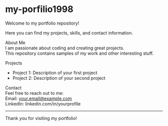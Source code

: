 # my-porfilio1998

Welcome to my portfolio repository!  

Here you can find my projects, skills, and contact information.

About Me  
I am passionate about coding and creating great projects.  
This repository contains samples of my work and other interesting stuff.

Projects  
- Project 1: Description of your first project  
- Project 2: Description of your second project  

Contact  
Feel free to reach out to me:  
Email: your.email@example.com  
LinkedIn: linkedin.com/in/yourprofile

---

Thank you for visiting my portfolio!


